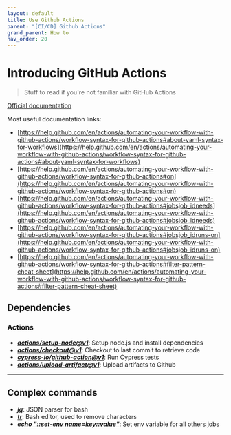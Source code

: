 ```yaml
---
layout: default
title: Use Github Actions
parent: "[CI/CD] Github Actions"
grand_parent: How to
nav_order: 20
---
```


# Introducing GitHub Actions

> Stuff to read if you're not familiar with GitHub Actions

[Official documentation](https://help.github.com/en/actions/automating-your-workflow-with-github-actions)

Most useful documentation links:
- [https://help.github.com/en/actions/automating-your-workflow-with-github-actions/workflow-syntax-for-github-actions#about-yaml-syntax-for-workflows](https://help.github.com/en/actions/automating-your-workflow-with-github-actions/workflow-syntax-for-github-actions#about-yaml-syntax-for-workflows)
- [https://help.github.com/en/actions/automating-your-workflow-with-github-actions/workflow-syntax-for-github-actions#on](https://help.github.com/en/actions/automating-your-workflow-with-github-actions/workflow-syntax-for-github-actions#on)
- [https://help.github.com/en/actions/automating-your-workflow-with-github-actions/workflow-syntax-for-github-actions#jobsjob_idneeds](https://help.github.com/en/actions/automating-your-workflow-with-github-actions/workflow-syntax-for-github-actions#jobsjob_idneeds)
- [https://help.github.com/en/actions/automating-your-workflow-with-github-actions/workflow-syntax-for-github-actions#jobsjob_idruns-on](https://help.github.com/en/actions/automating-your-workflow-with-github-actions/workflow-syntax-for-github-actions#jobsjob_idruns-on)
- [https://help.github.com/en/actions/automating-your-workflow-with-github-actions/workflow-syntax-for-github-actions#filter-pattern-cheat-sheet](https://help.github.com/en/actions/automating-your-workflow-with-github-actions/workflow-syntax-for-github-actions#filter-pattern-cheat-sheet)


## Dependencies

### Actions
* _**[actions/setup-node@v1](https://github.com/actions/setup-node)**_:
    Setup node.js and install dependencies
* _**[actions/checkout@v1](https://github.com/cypress-io/github-action)**_:
    Checkout to last commit to retrieve code
* _**[cypress-io/github-action@v1](https://github.com/cypress-io/github-action)**_:
    Run Cypress tests
* _**[actions/upload-artifact@v1](https://help.github.com/en/actions/automating-your-workflow-with-github-actions/persisting-workflow-data-using-artifacts)**_:
    Upload artifacts to Github

---

## Complex commands
* _**[jq](https://cameronnokes.com/blog/working-with-json-in-bash-using-jq/)**_:
    JSON parser for bash
* _**[tr](http://linuxcommand.org/lc3_man_pages/tr1.html)**_:
    Bash editor, used to remove characters
* _**[echo "::set-env name=key::value"](https://help.github.com/en/actions/automating-your-workflow-with-github-actions/development-tools-for-github-actions)**_:
    Set env variable for all others jobs
